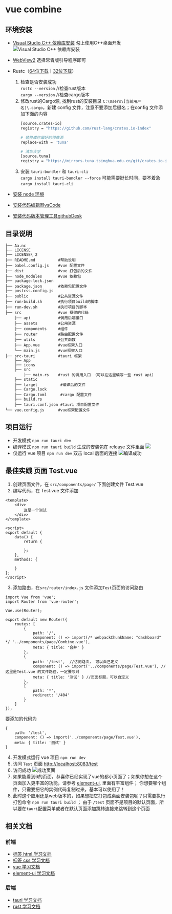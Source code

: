 # vue combine
## 环境安装
- [Visual Studio C++ 依赖库安装](https://visualstudio.microsoft.com/zh-hans/visual-cpp-build-tools/) 勾上使用C++桌面开发
![Visual Studio C++ 依赖库安装](./public/vs-install.png) 

- [WebView2](https://developer.microsoft.com/en-us/microsoft-edge/webview2/#download-section) 选择常青版引导程序即可

- Rustc（[64位下载](https://win.rustup.rs/x86_64)｜[32位下载](https://win.rustup.rs/i686)）
    1. 检查是否安装成功  
      `rustc --version` //检查rust版本 <br>
      `cargo --version` //检查cargo版本 <br>
    2. 修改rust的Cargo源, 找到rust的安装目录 `C:\Users\[当前用户名]\.cargo`，新建 config 文件，注意不要添加后缀名；在config 文件添加下面的内容
        ```bash
        [source.crates-io]
        registry = "https://github.com/rust-lang/crates.io-index"
        
        # 替换成你偏好的镜像源
        replace-with = 'tuna'
        
        # 清华大学
        [source.tuna]
        registry = "https://mirrors.tuna.tsinghua.edu.cn/git/crates.io-index.git"
        ```
    3. 安装 `tauri-bundler`  和 `tauri-cli`   
    `cargo install tauri-bundler --force`  可能需要挺长时间，要不着急  
    `cargo install tauri-cli`
    
    
- [安装 node 环境](https://blog.csdn.net/m0_67393413/article/details/125345980)
- [安装代码编辑器vsCode](http://vscode.bianjiqi.net/)
- [安装代码版本管理工具githubDesk](https://desktop.github.com/)

## 目录说明
```$xslt
├── Aa.nc  
├── LICENSE  
├── LICENSE\ 2  
├── README.md          #帮助说明  
├── babel.config.js    #vue 配置文件  
├── dist               #vue 打包后的文件  
├── node_modules       #vue 依赖包  
├── package-lock.json  
├── package.json       #依赖包配置文件  
├── postcss.config.js  
├── public             #公共资源文件  
├── run-build.sh       #执行项目build的脚本  
├── run-dev.sh         #执行项目的脚本  
├── src                #vue 框架的代码  
    ├── api            #调用后端接口  
    ├── assets         #公用资源  
    ├── components     #组件  
    ├── router         #路由配置文件 
    ├── utils          #公共函数 
    ├── App.vue        #vue框架入口   
    └── main.js        #vue框架入口   
├── src-tauri          #tauri 框架  
    ├── App
    ├── icons
    ├── src    
        ├── main.rs    #rust 的调用入口 （可以在这里编写一些 rust api）     
    ├── static
    ├── target          #编译后的文件
    ├── Cargo.lock
    ├── Cargo.toml      #cargo 配置文件
    ├── build.rs
    ├── tauri.conf.json #tauri 项目配置文件
└── vue.config.js      #vue框架配置文件

```

## 项目运行
- 开发模式 `npm run tauri dev`
- 编译模式 `npm run tauri build` 生成的安装包在 release 文件里面
    ![](./public/tauri-build.png)
- 仅运行 vue 项目 ``npm run dev`` 双击 local 后面的连接
  ![编译成功](./public/vue-dev.jpeg)
  
## 最佳实践 页面 Test.vue
1. 创建页面文件，在 `src/components/page/` 下面创建文件 Test.vue
2. 编写代码，在 Test.vue 文件添加
```vue
<template>
    <div>
        这是一个测试
    </div>
</template>

<script>
export default {
    data() {
        return {

        };
    },
    methods: {

    }
};
</script>
```
3. 添加路由，在`src/router/index.js` 文件添加`Test`页面的访问路由
```vue
import Vue from 'vue';
import Router from 'vue-router';

Vue.use(Router);

export default new Router({
    routes: [
        {
            path: '/',
            component: () => import(/* webpackChunkName: "dashboard" */ '../components/page/Combine.vue'),
            meta: { title: '合并' }
        },
        {
            path: '/test',  //访问路由， 可以自己定义
            component: () => import('../components/page/Test.vue'), //这里是Test.vue 的文件路径，一定要写对
            meta: { title: '测试' } //页面标题，可以自定义
        },
        {
            path: '*',
            redirect: '/404'
        }
    ]
});
```

要添加的代码为

```vue
{
    path: '/test',  
    component: () => import('../components/page/Test.vue'), 
    meta: { title: '测试' } 
}
```
4. 开发模式运行 vue 项目 `npm run dev`
5. 访问 `Test` 页面 [http://localhost:8083/test](http://localhost:8083/test)
6. 访问成功
![成功页面](./public/test-page.png)
7. 如果能看到6的页面，恭喜你已经实现了vue的都小页面了；如果你想在这个页面加入更丰富的功能，请参考 [element-ui](https://element.eleme.cn/#/zh-CN/component/layout), 里面有丰富组件；
你想要哪个组件，只需要把它的实例代码复制过来，基本可以使用了！
8. 此时这个应用还是web版本的，如果想把它打包成桌面安装包呢？只需要执行打包命令 `npm run tauri build` ； 由于 `/test` 页面不是项目的默认页面，所以要在`tauri`配置菜单或者在默认页面添加跳转连接来跳转到这个页面

## 相关文档
### 前端
- [标签 html 学习文档](https://www.runoob.com/html/html-tutorial.html)
- [标签 css 学习文档](https://www.runoob.com/css/css-tutorial.html)
- [vue 学习文档](https://cn.vuejs.org/guide/essentials/template-syntax.html)
- [element-ui 学习文档](https://element.eleme.cn/#/zh-CN/component/layout)

### 后端
- [tauri 学习文档](https://tauri.app/v1/guides/debugging/application)
- [rust 学习文档](https://kaisery.github.io/trpl-zh-cn/ch01-00-getting-started.html)
